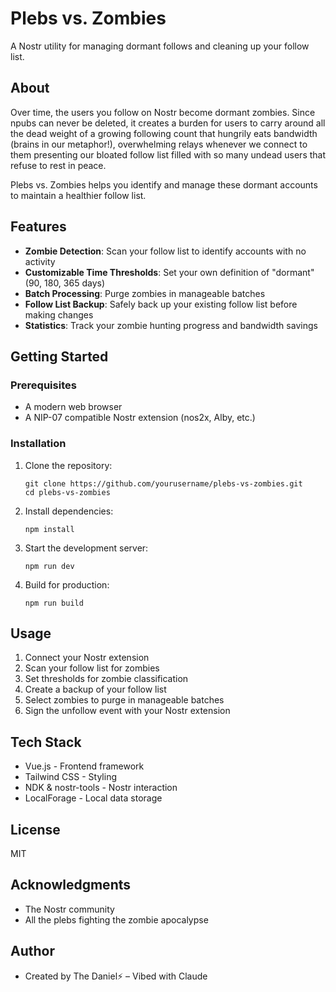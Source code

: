 # Plebs vs. Zombies

A Nostr utility for managing dormant follows and cleaning up your follow list.

## About

Over time, the users you follow on Nostr become dormant zombies. Since npubs can never be deleted, it creates a burden for users to carry around all the dead weight of a growing following count that hungrily eats bandwidth (brains in our metaphor!), overwhelming relays whenever we connect to them presenting our bloated follow list filled with so many undead users that refuse to rest in peace.

Plebs vs. Zombies helps you identify and manage these dormant accounts to maintain a healthier follow list.

## Features

- **Zombie Detection**: Scan your follow list to identify accounts with no activity
- **Customizable Time Thresholds**: Set your own definition of "dormant" (90, 180, 365 days)
- **Batch Processing**: Purge zombies in manageable batches
- **Follow List Backup**: Safely back up your existing follow list before making changes
- **Statistics**: Track your zombie hunting progress and bandwidth savings

## Getting Started

### Prerequisites

- A modern web browser
- A NIP-07 compatible Nostr extension (nos2x, Alby, etc.)

### Installation

1. Clone the repository:
   ```
   git clone https://github.com/yourusername/plebs-vs-zombies.git
   cd plebs-vs-zombies
   ```

2. Install dependencies:
   ```
   npm install
   ```

3. Start the development server:
   ```
   npm run dev
   ```

4. Build for production:
   ```
   npm run build
   ```

## Usage

1. Connect your Nostr extension
2. Scan your follow list for zombies
3. Set thresholds for zombie classification
4. Create a backup of your follow list
5. Select zombies to purge in manageable batches
6. Sign the unfollow event with your Nostr extension

## Tech Stack

- Vue.js - Frontend framework
- Tailwind CSS - Styling
- NDK & nostr-tools - Nostr interaction
- LocalForage - Local data storage

## License

MIT

## Acknowledgments

- The Nostr community
- All the plebs fighting the zombie apocalypse

## Author

- Created by The Daniel⚡️
– Vibed with Claude